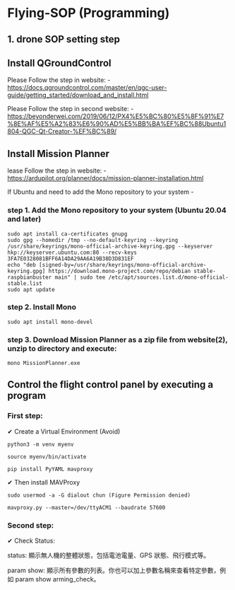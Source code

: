 # Flying-SOP (Programming)

## 1. drone SOP setting step

## Install QGroundControl

Please Follow the step in website: - https://docs.qgroundcontrol.com/master/en/qgc-user-guide/getting_started/download_and_install.html

Please Follow the step in second website: - https://beyonderwei.com/2019/06/12/PX4%E5%BC%80%E5%8F%91%E7%8E%AF%E5%A2%83%E6%90%AD%E5%BB%BA%EF%BC%88Ubuntu1804-QGC-Qt-Creator-%EF%BC%89/

## Install Mission Planner

lease Follow the step in website: - https://ardupilot.org/planner/docs/mission-planner-installation.html

If Ubuntu and need to add the Mono repository to your system - 

### step 1. Add the Mono repository to your system (Ubuntu 20.04 and later)

    sudo apt install ca-certificates gnupg
    sudo gpg --homedir /tmp --no-default-keyring --keyring /usr/share/keyrings/mono-official-archive-keyring.gpg --keyserver hkp://keyserver.ubuntu.com:80 --recv-keys 3FA7E0328081BFF6A14DA29AA6A19B38D3D831EF
    echo "deb [signed-by=/usr/share/keyrings/mono-official-archive-keyring.gpg] https://download.mono-project.com/repo/debian stable-raspbianbuster main" | sudo tee /etc/apt/sources.list.d/mono-official-stable.list
    sudo apt update

### step 2. Install Mono

    sudo apt install mono-devel

### step 3. Download Mission Planner as a zip file from website(2), unzip to directory and execute:

    mono MissionPlanner.exe

## Control the flight control panel by executing a program

### First step:

✔ Create a Virtual Environment (Avoid)

    python3 -m venv myenv

    source myenv/bin/activate

    pip install PyYAML mavproxy

✔ Then install MAVProxy 

    sudo usermod -a -G dialout chun (Figure Permission denied)

    mavproxy.py --master=/dev/ttyACM1 --baudrate 57600

### Second step:

✔ Check Status:

status: 顯示無人機的整體狀態，包括電池電量、GPS 狀態、飛行模式等。

param show: 顯示所有參數的列表。你也可以加上參數名稱來查看特定參數，例如 param show arming_check。



